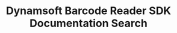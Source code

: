 ---
layout: search-page
title: Dynamsoft Barcode Reader SDK Documentation Search
keywords: Dynamsoft Barcode Reader SDK Documentation Search
breadcrumbText: HomePage
cx: 32039cdf85bc7ae2b
---